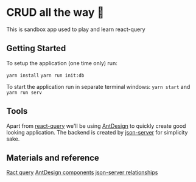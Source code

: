# CRUD all the way 🌈

This is sandbox app used to play and learn react-query 

## Getting Started

To setup the application (one time only) run:

`yarn install`
`yarn run init:db`

To start the application run in separate terminal windows:
`yarn start` and `yarn run serv`

## Tools

Apart from [react-query](https://react-query.tanstack.com) we'll be using [AntDesign](https://ant.design/components/overview/) to quickly create good looking application. The backend is created by [json-server](https://github.com/typicode/json-server) for simplicity sake.

## Materials and reference

[Ract query](https://react-query.tanstack.com/overview)
[AntDesign components](https://ant.design/components/overview/)
[json-server relationships](https://keyholesoftware.com/2020/03/16/mock-restful-server-fast-with-json-server/)
